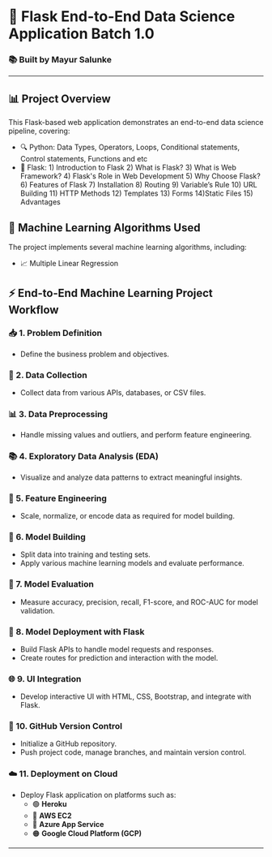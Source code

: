 # 🚀 Flask End-to-End Data Science Application Batch 1.0

### 📚 Built by Mayur Salunke

---

## 📊 Project Overview
This Flask-based web application demonstrates an end-to-end data science pipeline, covering:

- 🔍 Python: Data Types, Operators, Loops, Conditional statements, Control statements, Functions and etc
- 🧠 Flask: 1) Introduction to Flask
             2) What is Flask?
             3) What is Web Framework?
             4) Flask's Role in Web Development
             5) Why Choose Flask?
             6) Features of Flask
             7) Installation
             8) Routing
             9) Variable’s Rule
             10) URL Building
             11) HTTP Methods
             12) Templates
             13) Forms
             14)Static Files
             15) Advantages
## 🤖 Machine Learning Algorithms Used
The project implements several machine learning algorithms, including:

- 📈 Multiple Linear Regression  

## ⚡️ End-to-End Machine Learning Project Workflow

### 📥 1. Problem Definition
- Define the business problem and objectives.

### 🧼 2. Data Collection
- Collect data from various APIs, databases, or CSV files.

### 📊 3. Data Preprocessing
- Handle missing values and outliers, and perform feature engineering.

### 📚 4. Exploratory Data Analysis (EDA)
- Visualize and analyze data patterns to extract meaningful insights.

### 🔎 5. Feature Engineering
- Scale, normalize, or encode data as required for model building.

### 🧠 6. Model Building
- Split data into training and testing sets.
- Apply various machine learning models and evaluate performance.

### 🎯 7. Model Evaluation
- Measure accuracy, precision, recall, F1-score, and ROC-AUC for model validation.

### 📝 8. Model Deployment with Flask
- Build Flask APIs to handle model requests and responses.
- Create routes for prediction and interaction with the model.

### 🌐 9. UI Integration
- Develop interactive UI with HTML, CSS, Bootstrap, and integrate with Flask.

### 🚀 10. GitHub Version Control
- Initialize a GitHub repository.
- Push project code, manage branches, and maintain version control.

### ☁️ 11. Deployment on Cloud
- Deploy Flask application on platforms such as:
  - 🟢 **Heroku**
  - 🔵 **AWS EC2**
  - 🔴 **Azure App Service**
  - 🟠 **Google Cloud Platform (GCP)**


---


